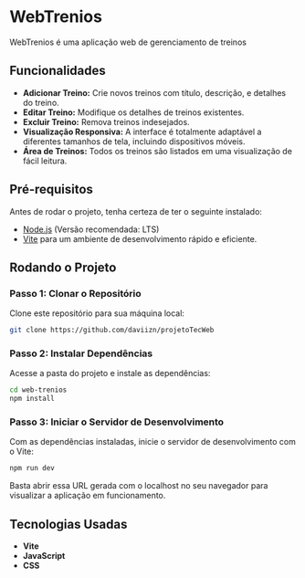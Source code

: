 # WebTrenios

WebTrenios é uma aplicação web de gerenciamento de treinos

## Funcionalidades

- **Adicionar Treino:** Crie novos treinos com título, descrição, e detalhes do treino.
- **Editar Treino:** Modifique os detalhes de treinos existentes.
- **Excluir Treino:** Remova treinos indesejados.
- **Visualização Responsiva:** A interface é totalmente adaptável a diferentes tamanhos de tela, incluindo dispositivos móveis.
- **Área de Treinos:** Todos os treinos são listados em uma visualização de fácil leitura.

## Pré-requisitos

Antes de rodar o projeto, tenha certeza de ter o seguinte instalado:

- [Node.js](https://nodejs.org/) (Versão recomendada: LTS)
- [Vite](https://vitejs.dev/) para um ambiente de desenvolvimento rápido e eficiente.

## Rodando o Projeto

### Passo 1: Clonar o Repositório

Clone este repositório para sua máquina local:

```bash
git clone https://github.com/daviizn/projetoTecWeb
```

### Passo 2: Instalar Dependências

Acesse a pasta do projeto e instale as dependências:

```bash
cd web-trenios
npm install
```

### Passo 3: Iniciar o Servidor de Desenvolvimento

Com as dependências instaladas, inicie o servidor de desenvolvimento com o Vite:

```bash
npm run dev
```
Basta abrir essa URL gerada com o localhost no seu navegador para visualizar a aplicação em funcionamento.

## Tecnologias Usadas

- **Vite**
- **JavaScript**
- **CSS**
